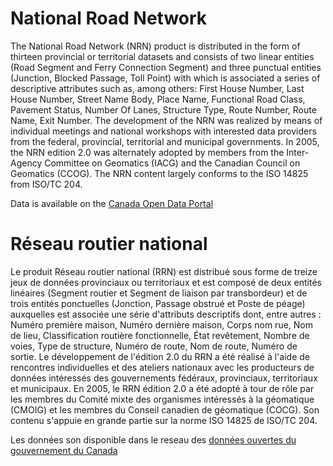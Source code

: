 # National Road Network

The National Road Network (NRN) product is distributed in the form of thirteen provincial or territorial datasets and consists of two linear entities (Road Segment and Ferry Connection Segment) and three punctual entities (Junction, Blocked Passage, Toll Point) with which is associated a series of descriptive attributes such as, among others: First House Number, Last House Number, Street Name Body, Place Name, Functional Road Class, Pavement Status, Number Of Lanes, Structure Type, Route Number, Route Name, Exit Number. The development of the NRN was realized by means of individual meetings and national workshops with interested data providers from the federal, provincial, territorial and municipal governments. In 2005, the NRN edition 2.0 was alternately adopted by members from the Inter-Agency Committee on Geomatics (IACG) and the Canadian Council on Geomatics (CCOG). The NRN content largely conforms to the ISO 14825 from ISO/TC 204.

Data is available on the [Canada Open Data Portal](https://open.canada.ca/data/en/dataset/3d282116-e556-400c-9306-ca1a3cada77f)

# Réseau routier national

Le produit Réseau routier national (RRN) est distribué sous forme de treize jeux de données provinciaux ou territoriaux et est composé de deux entités linéaires (Segment routier et Segment de liaison par transbordeur) et de trois entités ponctuelles (Jonction, Passage obstrué et Poste de péage) auxquelles est associée une série d'attributs descriptifs dont, entre autres : Numéro première maison, Numéro dernière maison, Corps nom rue, Nom de lieu, Classification routière fonctionnelle, État revêtement, Nombre de voies, Type de structure, Numéro de route, Nom de route, Numéro de sortie. Le développement de l'édition 2.0 du RRN a été réalisé à l'aide de rencontres individuelles et des ateliers nationaux avec les producteurs de données intéressés des gouvernements fédéraux, provinciaux, territoriaux et municipaux. En 2005, le RRN édition 2.0 a été adopté à tour de rôle par les membres du Comité mixte des organismes intéressés à la géomatique (CMOIG) et les membres du Conseil canadien de géomatique (COCG). Son contenu s'appuie en grande partie sur la norme ISO 14825 de ISO/TC 204.

Les données son disponible dans le reseau des [données ouvertes du gouvernement du Canada](https://open.canada.ca/data/en/dataset/3d282116-e556-400c-9306-ca1a3cada77f)